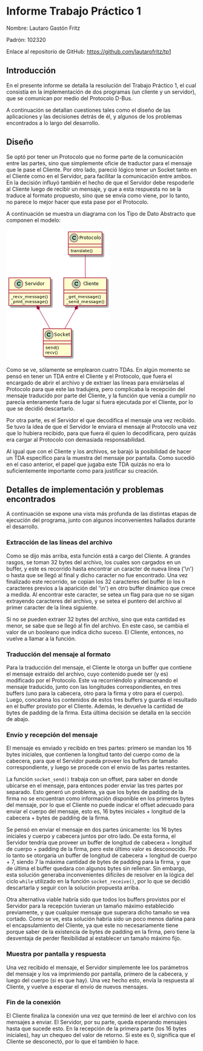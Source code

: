 # Informe Trabajo Práctico 1

Nombre: Lautaro Gastón Fritz

Padrón: 102320

Enlace al repositorio de GitHub: https://github.com/lautarofritz/tp1

## Introducción

En el presente informe se detalla la resolución del Trabajo Práctico 1, el cual consistía en la implementación de dos programas (un cliente y un servidor), que se comunican por medio del Protocolo D-Bus.

A continuación se detallan cuestiones tales como el diseño de las aplicaciones y las decisiones detrás de él, y algunos de los problemas encontrados a lo largo del desarrollo.

## Diseño

Se optó por tener un Protocolo que no forme parte de la comunicación entre las partes, sino que simplemente oficie de traductor para el mensaje que le pase el Cliente. Por otro lado, pareció lógico tener un Socket tanto en el Cliente como en el Servidor, para facilitar la comunicación entre ambos. En la decisión influyó también el hecho de que el Servidor debe respoderle al Cliente luego de recibir un mensaje, y que a esta respuesta no se la traduce al formato propuesto, sino que se envía como viene, por lo tanto, no parece lo mejor hacer que esta pase por el Protocolo.

A continuación se muestra un diagrama con los Tipo de Dato Abstracto que componen el modelo:

![diagrama](img/diagrama1.png)

Como se ve, sólamente se emplearon cuatro TDAs. En algún momento se pensó en tener un TDA entre el Cliente y el Protocolo, que fuera el encargado de abrir el archivo y de extraer las líneas para enviárselas al Protocolo para que este las tradujera, pero complicaba la recepción del mensaje traducido por parte del Cliente, y la función que venía a cumplir no parecía enteramente fuera de lugar si fuera ejecutada por el Cliente, por lo que se decidió descartarlo. 

Por otra parte, es el Servidor el que decodifica el mensaje una vez recibido. Se tuvo la idea de que el Servidor le enviara el mensaje al Protocolo una vez que lo hubiera recibido, para que fuera él quien lo decodificara, pero quizás era cargar al Protocolo con demasiada responsabilidad.

Al igual que con el Cliente y los archivos, se barajó la posibilidad de hacer un TDA específico para la muestra del mensaje por pantalla. Como sucedió en el caso anterior, el papel que jugaba este TDA quizás no era lo suficientemente importante como para justificar su creación.

## Detalles de implementación y problemas encontrados

A continuación se expone una vista más profunda de las distintas etapas de ejecución del programa, junto con algunos inconvenientes hallados durante el desarrollo.

### Extracción de las líneas del archivo

Como se dijo más arriba, esta función está a cargo del Cliente. A grandes rasgos, se toman 32 bytes del archivo, los cuales son cargados en un buffer, y este es recorrido hasta encontrar un caracter de nueva línea ('\n') o hasta que se llegó al final y dicho caracter no fue encontrado. Una vez finalizado este recorrido, se copian los 32 caracteres del buffer (o los n caracteres previos a la aparición del '\n') en otro buffer dinámico que crece a medida. Al encontrar este caracter, se setea un flag para que no se sigan extrayendo caracteres del archivo, y se setea el puntero del archivo al primer caracter de la línea siguiente.

Si no se pueden extraer 32 bytes del archivo, sino que esta cantidad es menor, se sabe que se llegó al fin del archivo. En este caso, se cambia el valor de un booleano que indica dicho suceso. El Cliente, entonces, no vuelve a llamar a la función.

### Traducción del mensaje al formato

Para la traducción del mensaje, el Cliente le otorga un buffer que contiene el mensaje extraído del archivo, cuyo contenido puede ser (y es) modificado por el Protocolo. Este va recorriéndolo y almacenando el mensaje traducido, junto con las longitudes correspondientes, en tres buffers (uno para la cabecera, otro para la firma y otro para el cuerpo). Luego, concatena los contenidos de estos tres buffers y guarda el resultado en el buffer provisto por el Cliente. Además, le devuelve la cantidad de bytes de padding de la firma. Esta última decisión se detalla en la sección de abajo.

### Envío y recepción del mensaje

El mensaje es enviado y recibido en tres partes: primero se mandan los 16 bytes iniciales, que contienen la longitud tanto del cuerpo como de la cabecera, para que el Servidor pueda proveer los buffers de tamaño correspondiente, y luego se procede con el envío de las partes restantes. 

La función `socket_send()` trabaja con un offset, para saber en donde ubicarse en el mensaje, para entonces poder enviar las tres partes por separado. Esto generó un problema, ya que los bytes de padding de la firma no se encuentran como información disponible en los primeros bytes del mensaje, por lo que el Cliente no puede indicar el offset adecuado para enviar el cuerpo del mensaje, esto es, 16 bytes iniciales + longitud de la cabecera + bytes de padding de la firma. 

Se pensó en enviar el mensaje en dos partes únicamente: los 16 bytes iniciales y cuerpo y cabecera juntos por otro lado. De esta forma, el Servidor tendría que proveer un buffer de longitud de cabecera + longitud de cuerpo + padding de la firma, pero este último valor es desconocido. Por lo tanto se otorgaría un buffer de longitud de cabecera + longitud de cuerpo + 7, siendo 7 la máxima cantidad de bytes de padding para la firma, y que de última el buffer quedara con algunos bytes sin rellenar. Sin embargo, esta solución generaba inconvenientes difíciles de resolver en la lógica del ciclo `while` utilizado en la función `socket_receive()`, por lo que se decidió descartarla y seguir con la solución propuesta arriba.

Otra alternativa viable habría sido que todos los buffers provistos por el Servidor para la recepción tuvieran un tamaño máximo establecido previamente, y que cualquier mensaje que superara dicho tamaño se vea cortado. Como se ve, esta solución habría sido un poco menos dañina para el encapsulamiento del Cliente, ya que este no necesariamente tiene porque saber de la existencia de bytes de padding en la firma, pero tiene la desventaja de perder flexibilidad al establecer un tamaño máximo fijo.

### Muestra por pantalla y respuesta

Una vez recibido el mensaje, el Servidor simplemente lee los parámetros del mensaje y los va imprimiendo por pantalla, primero de la cabecera, y luego del cuerpo (si es que hay). Una vez hecho esto, envía la respuesta al Cliente, y vuelve a esperar el envío de nuevos mensajes.

### Fin de la conexión

El Cliente finaliza la conexión una vez que terminó de leer el archivo con los mensajes a enviar. El Servidor, por su parte, queda esperando mensajes hasta que sucede esto. En la recepción de la primera parte (los 16 bytes iniciales), hay un chequeo del valor de retorno. Si este es 0, significa que el Cliente se desconectó, por lo que el también lo hace.